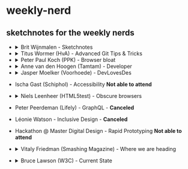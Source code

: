# weekly-nerd

## sketchnotes for the weekly nerds

- <details>
    <summary> Brit Wijnmalen - Sketchnotes </summary>
    <p></p>
    <img src="https://image.ibb.co/bMr8ro/IMG_20180713_101248_HDR.jpg" alt=" ">
    <img src="https://image.ibb.co/hU9pxT/IMG_20180713_101329_HDR.jpg" alt=" ">
    <img src="https://image.ibb.co/ci4Tro/IMG_20180713_101039_HDR.jpg" alt=" ">
    <img src="https://image.ibb.co/eZNEWo/IMG_20180713_101107_HDR.jpg" alt=" ">
    <img src="https://image.ibb.co/mHDXHT/IMG_20180713_101122_HDR.jpg" alt=" ">
    <img src="https://image.ibb.co/e63A48/IMG_20180713_101254_HDR.jpg" alt=" ">
  </details>  

- <details>
    <summary> Titus Wormer (HvA) - Advanced Git Tips & Tricks </summary>
    <p></p>
    <img src="https://image.ibb.co/jRRrBo/IMG_20180713_101348_HDR.jpg">
    <img src="https://image.ibb.co/fZFJro/IMG_20180713_101400_HDR.jpg">
    <img src="https://image.ibb.co/eCmDP8/IMG_20180713_101405_HDR.jpg">
    <img src="https://image.ibb.co/ifBrBo/IMG_20180713_101608_HDR.jpg">
  </details>  

- <details>
    <summary> Peter Paul Koch (PPK) - Browser bloat </summary>
    <p></p>  
    <img src="https://image.ibb.co/fMz048/IMG_20180713_101719_HDR.jpg">
    <img src="https://image.ibb.co/fEjpxT/IMG_20180713_101613_HDR.jpg">
    <img src="https://image.ibb.co/gX8zxT/IMG_20180713_101727_HDR.jpg">
    <img src="https://image.ibb.co/f7wPWo/IMG_20180713_101620_HDR.jpg">
    <img src="https://preview.ibb.co/jAOMBo/IMG_20180713_104457_HDR.jpg">
    <img src="https://image.ibb.co/eLQCHT/IMG_20180713_104507_HDR.jpg">
  </details>

- <details>
    <summary> Anne van den Hoogen (Tamtam) - Developer </summary>
    <p></p>
    <img src="https://image.ibb.co/dOPuWo/IMG_20180713_104512_HDR.jpg">
    <img src="https://image.ibb.co/cqZTro/IMG_20180713_104457_HDR.jpg">
    <img src="https://image.ibb.co/eMQOP8/IMG_20180713_104520_HDR.jpg">
  </details>

- <details>
  <summary> Jasper Moelker (Voorhoede) - DevLovesDes </summary>
  <p></p>
    <img src="https://preview.ibb.co/eDPNHT/IMG_20180713_104544_HDR.jpg">
    <img src="https://image.ibb.co/g9kCHT/IMG_20180713_104527_HDR.jpg">
    <img src="https://image.ibb.co/kuXyro/IMG_20180713_104548_HDR.jpg">
    <img src="https://image.ibb.co/fruuWo/IMG_20180713_104534_HDR.jpg">
    <img src="https://image.ibb.co/j4Xyro/IMG_20180713_104555_HDR.jpg">
    <img src="https://image.ibb.co/kq84Wo/IMG_20180713_104621_HDR.jpg">
    <img src="https://image.ibb.co/cGVUxT/IMG_20180713_104625_HDR.jpg">

</details>

- Ischa Gast (Schiphol) - Accessibility **Not able to attend**

- <details>
  <summary> Niels Leenheer (HTML5test) - Obscure browsers </summary>
  <p></p>
  <img src="">
- Peter Peerdeman (Lifely) - GraphQL - **Canceled**
- Léonie Watson - Inclusive Design - **Canceled**

* Hackathon @ Master Digital Design - Rapid Prototyping **Not able to attend**

* <details>
  <summary> Vitaly Friedman (Smashing Magazine) - Where we are heading </summary>
  <p></p>
  <img src="http://puu.sh/ALjew/ffaf496953.jpg">

</details>

- <details>
  <summary>  Bruce Lawson (W3C) - Current State </summary>
  <p></p>
  <img src="http://puu.sh/AUzxC/7055feb97c.jpg">
  <img src="http://puu.sh/AUzAR/55fc44b36c.jpg">

</details>
